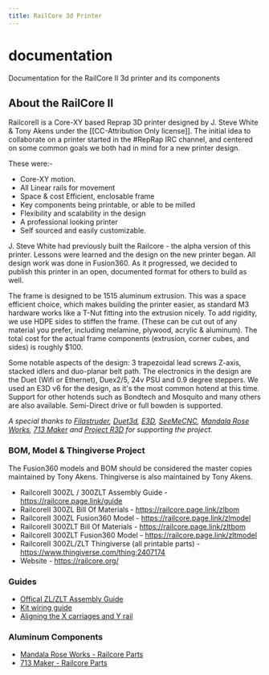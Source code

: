 ```yaml
---
title: RailCore 3d Printer
---
```


# documentation
Documentation for the RailCore II 3d printer and its components

## About the RailCore II
RailcoreII is a Core-XY based Reprap 3D printer designed by J. Steve White & Tony Akens under the [[CC-Attribution Only license]]. The initial idea to collaborate on a printer started in the #RepRap IRC channel, and centered on some common goals we both had in mind for a new printer design.

These were:-
 * Core-XY motion.
 * All Linear rails for movement
 * Space & cost Efficient, enclosable frame
 * Key components being printable, or able to be milled
 * Flexibility and scalability in the design
 * A professional looking printer
 * Self sourced and easily customizable.

J. Steve White had previously built the Railcore - the alpha version of this printer.  Lessons were learned and the design on the new printer began.  All design work was done in Fusion360.
As it progressed, we decided to publish this printer in an open, documented format for others to build as well.

The frame is designed to be 1515 aluminum extrusion.  This was a space efficient choice, which makes building the printer easier, as standard M3 hardware works like a T-Nut fitting into the extrusion nicely.  To add rigidity, we use HDPE sides to stiffen the frame.  (These can be cut out of any material you prefer, including melamine, plywood, acrylic & aluminum).  The total cost for the actual frame components (extrusion, corner cubes, and sides) is roughly $100.

Some notable aspects of the design: 3 trapezoidal lead screws Z-axis, stacked idlers and duo-planar belt path.
The electronics in the design are the Duet (Wifi or Ethernet), Duex2/5,  24v PSU and 0.9 degree steppers.  We used an E3D v6 for the design, as it's the most common hotend at this time.  Support for other hotends such as Bondtech and Mosquito and many others are also available.
Semi-Direct drive or full bowden is supported.

*A special thanks to [Filastruder](https://www.filastruder.com/), [Duet3d](https://www.duet3d.com/), [E3D](https://e3d-online.com/), [SeeMeCNC](https://www.seemecnc.com/), [Mandala Rose Works](http://www.mandalaroseworks.com/product/railcore), [713 Maker](https://713maker.com/railcore) and [Project R3D](https://www.projectr3d.com/) for supporting the project.*

### BOM, Model & Thingiverse Project
The Fusion360 models and BOM should be considered the master copies maintained by Tony Akens. Thingiverse is also maintained by Tony Akens.

 * RailcoreII 300ZL / 300ZLT Assembly Guide - https://railcore.page.link/guide
 * RailcoreII 300ZL Bill Of Materials - https://railcore.page.link/zlbom
 * RailcoreII 300ZL Fusion360 Model - https://railcore.page.link/zlmodel
 * RailcoreII 300ZLT Bill Of Materials - https://railcore.page.link/zltbom
 * RailcoreII 300ZLT Fusion360 Model - https://railcore.page.link/zltmodel
 * RailcoreII 300ZL/ZLT Thingiverse (all printable parts) - https://www.thingiverse.com/thing:2407174
 * Website - https://railcore.org/

### Guides

  * [Offical ZL/ZLT Assembly Guide](https://docs.google.com/document/d/19FuTYfwqgOkGO8SUScnSuhS_Gx8mJMmXLiPgBfGeJ-s/edit?usp=sharing)
  * [Kit wiring guide](https://docs.google.com/document/d/1aIc6x7Vzb-bH8-pILNBV1cXyp3JWsIa50Y6eSjMmCgM/edit?usp=sharing)
  * [Aligning the X carriages and Y rail](https://railcore.org/doku.php?id=en:aligning_the_x_carriages_y_rail)

### Aluminum Components

  * [Mandala Rose Works - Railcore Parts](http://www.mandalaroseworks.com/product/railcore)
  * [713 Maker - Railcore Parts](https://713maker.com/railcore)

